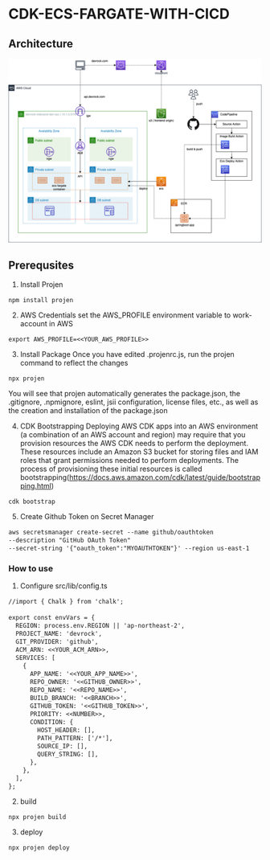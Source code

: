 # CDK-ECS-FARGATE-WITH-CICD

## Architecture
![architecture](./images/devrock-videoend-architecture-ECS_CICD_Infrastructure.png)

## Prerequsites
1. Install Projen
```
npm install projen
```
2. AWS Credentials
 set the AWS_PROFILE environment variable to work-account in AWS
```
export AWS_PROFILE=<<YOUR_AWS_PROFILE>>
```
3. Install Package
Once you have edited .projenrc.js, run the projen command to reflect the changes
```
npx projen
```
You will see that projen automatically generates the package.json, the .gitignore, .npmignore, eslint, jsii configuration, license files, etc., as well as the creation and installation of the package.json

4. CDK Bootstrapping
Deploying AWS CDK apps into an AWS environment (a combination of an AWS account and region) may require that you provision resources the AWS CDK needs to perform the deployment. These resources include an Amazon S3 bucket for storing files and IAM roles that grant permissions needed to perform deployments. The process of provisioning these initial resources is called bootstrapping(https://docs.aws.amazon.com/cdk/latest/guide/bootstrapping.html)
```
cdk bootstrap
```
5. Create Github Token on Secret Manager
```
aws secretsmanager create-secret --name github/oauthtoken
--description "GitHub OAuth Token"
--secret-string '{"oauth_token":"MYOAUTHTOKEN"}' --region us-east-1
```

### How to use
1. Configure src/lib/config.ts
```
//import { Chalk } from 'chalk';

export const envVars = {
  REGION: process.env.REGION || 'ap-northeast-2',
  PROJECT_NAME: 'devrock',
  GIT_PROVIDER: 'github',
  ACM_ARN: <<YOUR_ACM_ARN>>,
  SERVICES: [
    {
      APP_NAME: '<<YOUR_APP_NAME>>',
      REPO_OWNER: '<<GITHUB_OWNER>>',
      REPO_NAME: '<<REPO_NAME>>',
      BUILD_BRANCH: '<<BRANCH>>',
      GITHUB_TOKEN: '<<GITHUB_TOKEN>>',
      PRIORITY: <<NUMBER>>,
      CONDITION: {
        HOST_HEADER: [],
        PATH_PATTERN: ['/*'],
        SOURCE_IP: [],
        QUERY_STRING: [],
      },
    },
  ],
};

```
2. build
```
npx projen build
```
3. deploy
```
npx projen deploy
```

